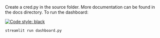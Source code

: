 Create a cred.py in the source folder. 
More documentation can be found in the docs directory. 
To run the dashboard: 

[![Code style: black](https://img.shields.io/badge/code%20style-black-000000.svg)](https://github.com/psf/black)


```streamlit run dashboard.py```